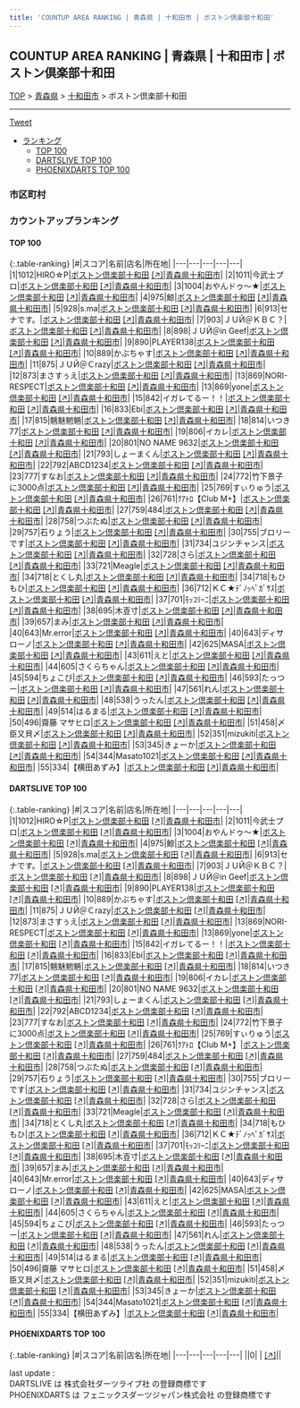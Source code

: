 ```yaml
---
title: 'COUNTUP AREA RANKING | 青森県 | 十和田市 | ボストン倶楽部十和田'
---
```

## COUNTUP AREA RANKING | 青森県 | 十和田市 | ボストン倶楽部十和田

[TOP](/darts/rank/) > [青森県](/darts/rank/青森県/) > [十和田市](/darts/rank/青森県/十和田市/) > ボストン倶楽部十和田

___

<a href="https://twitter.com/share?ref_src=twsrc%5Etfw" data-text="COUNTUP AREA RANKING | 青森県十和田市ボストン倶楽部十和田" class="twitter-share-button" data-hashtags="DARTSLIVE,PHOENIXDARTS,darts,ダーツ" data-show-count="false">Tweet</a>

* [ランキング](#カウントアップランキング)
    * [TOP 100](#top-100)
    * [DARTSLIVE TOP 100](#dartslive-top-100)
    * [PHOENIXDARTS TOP 100](#phoenixdarts-top-100)

### 市区町村

<ul>

</ul>

### カウントアップランキング

#### TOP 100



{:.table-ranking}
|#|スコア|名前|店名|所在地|
|---|---|---|---|---|
|1|1012|<span class="rank-name-dl">HIRO☆P</span>|<a href="/darts/rank/shops/875be9989c3b53310d9b047a20a7ba1e.html">ボストン倶楽部十和田</a> <a href="https://search.dartslive.com/jp/shop/875be9989c3b53310d9b047a20a7ba1e">[↗]</a>|<a href="/darts/rank/青森県/十和田市">青森県十和田市</a>|
|2|1011|<span class="rank-name-dl">今武士プロ</span>|<a href="/darts/rank/shops/875be9989c3b53310d9b047a20a7ba1e.html">ボストン倶楽部十和田</a> <a href="https://search.dartslive.com/jp/shop/875be9989c3b53310d9b047a20a7ba1e">[↗]</a>|<a href="/darts/rank/青森県/十和田市">青森県十和田市</a>|
|3|1004|<span class="rank-name-dl">おやんドゥ～★</span>|<a href="/darts/rank/shops/875be9989c3b53310d9b047a20a7ba1e.html">ボストン倶楽部十和田</a> <a href="https://search.dartslive.com/jp/shop/875be9989c3b53310d9b047a20a7ba1e">[↗]</a>|<a href="/darts/rank/青森県/十和田市">青森県十和田市</a>|
|4|975|<span class="rank-name-dl">鯨</span>|<a href="/darts/rank/shops/875be9989c3b53310d9b047a20a7ba1e.html">ボストン倶楽部十和田</a> <a href="https://search.dartslive.com/jp/shop/875be9989c3b53310d9b047a20a7ba1e">[↗]</a>|<a href="/darts/rank/青森県/十和田市">青森県十和田市</a>|
|5|928|<span class="rank-name-dl">s.ma</span>|<a href="/darts/rank/shops/875be9989c3b53310d9b047a20a7ba1e.html">ボストン倶楽部十和田</a> <a href="https://search.dartslive.com/jp/shop/875be9989c3b53310d9b047a20a7ba1e">[↗]</a>|<a href="/darts/rank/青森県/十和田市">青森県十和田市</a>|
|6|913|<span class="rank-name-dl">セナです。</span>|<a href="/darts/rank/shops/875be9989c3b53310d9b047a20a7ba1e.html">ボストン倶楽部十和田</a> <a href="https://search.dartslive.com/jp/shop/875be9989c3b53310d9b047a20a7ba1e">[↗]</a>|<a href="/darts/rank/青森県/十和田市">青森県十和田市</a>|
|7|903|<span class="rank-name-dl">ＪＵЙ＠ＫＢＣ？</span>|<a href="/darts/rank/shops/875be9989c3b53310d9b047a20a7ba1e.html">ボストン倶楽部十和田</a> <a href="https://search.dartslive.com/jp/shop/875be9989c3b53310d9b047a20a7ba1e">[↗]</a>|<a href="/darts/rank/青森県/十和田市">青森県十和田市</a>|
|8|898|<span class="rank-name-dl">ＪＵЙ＠in Geef</span>|<a href="/darts/rank/shops/875be9989c3b53310d9b047a20a7ba1e.html">ボストン倶楽部十和田</a> <a href="https://search.dartslive.com/jp/shop/875be9989c3b53310d9b047a20a7ba1e">[↗]</a>|<a href="/darts/rank/青森県/十和田市">青森県十和田市</a>|
|9|890|<span class="rank-name-dl">PLAYER138</span>|<a href="/darts/rank/shops/875be9989c3b53310d9b047a20a7ba1e.html">ボストン倶楽部十和田</a> <a href="https://search.dartslive.com/jp/shop/875be9989c3b53310d9b047a20a7ba1e">[↗]</a>|<a href="/darts/rank/青森県/十和田市">青森県十和田市</a>|
|10|889|<span class="rank-name-dl">かぶちゃす</span>|<a href="/darts/rank/shops/875be9989c3b53310d9b047a20a7ba1e.html">ボストン倶楽部十和田</a> <a href="https://search.dartslive.com/jp/shop/875be9989c3b53310d9b047a20a7ba1e">[↗]</a>|<a href="/darts/rank/青森県/十和田市">青森県十和田市</a>|
|11|875|<span class="rank-name-dl">ＪＵЙ＠Ｃrazy</span>|<a href="/darts/rank/shops/875be9989c3b53310d9b047a20a7ba1e.html">ボストン倶楽部十和田</a> <a href="https://search.dartslive.com/jp/shop/875be9989c3b53310d9b047a20a7ba1e">[↗]</a>|<a href="/darts/rank/青森県/十和田市">青森県十和田市</a>|
|12|873|<span class="rank-name-dl">まさすぅえ</span>|<a href="/darts/rank/shops/875be9989c3b53310d9b047a20a7ba1e.html">ボストン倶楽部十和田</a> <a href="https://search.dartslive.com/jp/shop/875be9989c3b53310d9b047a20a7ba1e">[↗]</a>|<a href="/darts/rank/青森県/十和田市">青森県十和田市</a>|
|13|869|<span class="rank-name-dl">NORI-RESPECT</span>|<a href="/darts/rank/shops/875be9989c3b53310d9b047a20a7ba1e.html">ボストン倶楽部十和田</a> <a href="https://search.dartslive.com/jp/shop/875be9989c3b53310d9b047a20a7ba1e">[↗]</a>|<a href="/darts/rank/青森県/十和田市">青森県十和田市</a>|
|13|869|<span class="rank-name-dl">yone</span>|<a href="/darts/rank/shops/875be9989c3b53310d9b047a20a7ba1e.html">ボストン倶楽部十和田</a> <a href="https://search.dartslive.com/jp/shop/875be9989c3b53310d9b047a20a7ba1e">[↗]</a>|<a href="/darts/rank/青森県/十和田市">青森県十和田市</a>|
|15|842|<span class="rank-name-dl">イガレてるー！！</span>|<a href="/darts/rank/shops/875be9989c3b53310d9b047a20a7ba1e.html">ボストン倶楽部十和田</a> <a href="https://search.dartslive.com/jp/shop/875be9989c3b53310d9b047a20a7ba1e">[↗]</a>|<a href="/darts/rank/青森県/十和田市">青森県十和田市</a>|
|16|833|<span class="rank-name-dl">Ebi</span>|<a href="/darts/rank/shops/875be9989c3b53310d9b047a20a7ba1e.html">ボストン倶楽部十和田</a> <a href="https://search.dartslive.com/jp/shop/875be9989c3b53310d9b047a20a7ba1e">[↗]</a>|<a href="/darts/rank/青森県/十和田市">青森県十和田市</a>|
|17|815|<span class="rank-name-dl">魑魅魍魎</span>|<a href="/darts/rank/shops/875be9989c3b53310d9b047a20a7ba1e.html">ボストン倶楽部十和田</a> <a href="https://search.dartslive.com/jp/shop/875be9989c3b53310d9b047a20a7ba1e">[↗]</a>|<a href="/darts/rank/青森県/十和田市">青森県十和田市</a>|
|18|814|<span class="rank-name-dl">いつき77</span>|<a href="/darts/rank/shops/875be9989c3b53310d9b047a20a7ba1e.html">ボストン倶楽部十和田</a> <a href="https://search.dartslive.com/jp/shop/875be9989c3b53310d9b047a20a7ba1e">[↗]</a>|<a href="/darts/rank/青森県/十和田市">青森県十和田市</a>|
|19|806|<span class="rank-name-dl">イカレ</span>|<a href="/darts/rank/shops/875be9989c3b53310d9b047a20a7ba1e.html">ボストン倶楽部十和田</a> <a href="https://search.dartslive.com/jp/shop/875be9989c3b53310d9b047a20a7ba1e">[↗]</a>|<a href="/darts/rank/青森県/十和田市">青森県十和田市</a>|
|20|801|<span class="rank-name-dl">NO NAME 9632</span>|<a href="/darts/rank/shops/875be9989c3b53310d9b047a20a7ba1e.html">ボストン倶楽部十和田</a> <a href="https://search.dartslive.com/jp/shop/875be9989c3b53310d9b047a20a7ba1e">[↗]</a>|<a href="/darts/rank/青森県/十和田市">青森県十和田市</a>|
|21|793|<span class="rank-name-dl">しょーまくん</span>|<a href="/darts/rank/shops/875be9989c3b53310d9b047a20a7ba1e.html">ボストン倶楽部十和田</a> <a href="https://search.dartslive.com/jp/shop/875be9989c3b53310d9b047a20a7ba1e">[↗]</a>|<a href="/darts/rank/青森県/十和田市">青森県十和田市</a>|
|22|792|<span class="rank-name-dl">ABCD1234</span>|<a href="/darts/rank/shops/875be9989c3b53310d9b047a20a7ba1e.html">ボストン倶楽部十和田</a> <a href="https://search.dartslive.com/jp/shop/875be9989c3b53310d9b047a20a7ba1e">[↗]</a>|<a href="/darts/rank/青森県/十和田市">青森県十和田市</a>|
|23|777|<span class="rank-name-dl">すなお</span>|<a href="/darts/rank/shops/875be9989c3b53310d9b047a20a7ba1e.html">ボストン倶楽部十和田</a> <a href="https://search.dartslive.com/jp/shop/875be9989c3b53310d9b047a20a7ba1e">[↗]</a>|<a href="/darts/rank/青森県/十和田市">青森県十和田市</a>|
|24|772|<span class="rank-name-dl">竹下景子に3000点</span>|<a href="/darts/rank/shops/875be9989c3b53310d9b047a20a7ba1e.html">ボストン倶楽部十和田</a> <a href="https://search.dartslive.com/jp/shop/875be9989c3b53310d9b047a20a7ba1e">[↗]</a>|<a href="/darts/rank/青森県/十和田市">青森県十和田市</a>|
|25|769|<span class="rank-name-dl">すぃりゅう</span>|<a href="/darts/rank/shops/875be9989c3b53310d9b047a20a7ba1e.html">ボストン倶楽部十和田</a> <a href="https://search.dartslive.com/jp/shop/875be9989c3b53310d9b047a20a7ba1e">[↗]</a>|<a href="/darts/rank/青森県/十和田市">青森県十和田市</a>|
|26|761|<span class="rank-name-dl">ｸｱﾄﾛ【Club M+】</span>|<a href="/darts/rank/shops/875be9989c3b53310d9b047a20a7ba1e.html">ボストン倶楽部十和田</a> <a href="https://search.dartslive.com/jp/shop/875be9989c3b53310d9b047a20a7ba1e">[↗]</a>|<a href="/darts/rank/青森県/十和田市">青森県十和田市</a>|
|27|759|<span class="rank-name-dl">484</span>|<a href="/darts/rank/shops/875be9989c3b53310d9b047a20a7ba1e.html">ボストン倶楽部十和田</a> <a href="https://search.dartslive.com/jp/shop/875be9989c3b53310d9b047a20a7ba1e">[↗]</a>|<a href="/darts/rank/青森県/十和田市">青森県十和田市</a>|
|28|758|<span class="rank-name-dl">つぶたぬ</span>|<a href="/darts/rank/shops/875be9989c3b53310d9b047a20a7ba1e.html">ボストン倶楽部十和田</a> <a href="https://search.dartslive.com/jp/shop/875be9989c3b53310d9b047a20a7ba1e">[↗]</a>|<a href="/darts/rank/青森県/十和田市">青森県十和田市</a>|
|29|757|<span class="rank-name-dl">石りょう</span>|<a href="/darts/rank/shops/875be9989c3b53310d9b047a20a7ba1e.html">ボストン倶楽部十和田</a> <a href="https://search.dartslive.com/jp/shop/875be9989c3b53310d9b047a20a7ba1e">[↗]</a>|<a href="/darts/rank/青森県/十和田市">青森県十和田市</a>|
|30|755|<span class="rank-name-dl">ブロリーです</span>|<a href="/darts/rank/shops/875be9989c3b53310d9b047a20a7ba1e.html">ボストン倶楽部十和田</a> <a href="https://search.dartslive.com/jp/shop/875be9989c3b53310d9b047a20a7ba1e">[↗]</a>|<a href="/darts/rank/青森県/十和田市">青森県十和田市</a>|
|31|734|<span class="rank-name-dl">ユジンチャンス</span>|<a href="/darts/rank/shops/875be9989c3b53310d9b047a20a7ba1e.html">ボストン倶楽部十和田</a> <a href="https://search.dartslive.com/jp/shop/875be9989c3b53310d9b047a20a7ba1e">[↗]</a>|<a href="/darts/rank/青森県/十和田市">青森県十和田市</a>|
|32|728|<span class="rank-name-dl">さら</span>|<a href="/darts/rank/shops/875be9989c3b53310d9b047a20a7ba1e.html">ボストン倶楽部十和田</a> <a href="https://search.dartslive.com/jp/shop/875be9989c3b53310d9b047a20a7ba1e">[↗]</a>|<a href="/darts/rank/青森県/十和田市">青森県十和田市</a>|
|33|721|<span class="rank-name-dl">Meagle</span>|<a href="/darts/rank/shops/875be9989c3b53310d9b047a20a7ba1e.html">ボストン倶楽部十和田</a> <a href="https://search.dartslive.com/jp/shop/875be9989c3b53310d9b047a20a7ba1e">[↗]</a>|<a href="/darts/rank/青森県/十和田市">青森県十和田市</a>|
|34|718|<span class="rank-name-dl">とくし丸</span>|<a href="/darts/rank/shops/875be9989c3b53310d9b047a20a7ba1e.html">ボストン倶楽部十和田</a> <a href="https://search.dartslive.com/jp/shop/875be9989c3b53310d9b047a20a7ba1e">[↗]</a>|<a href="/darts/rank/青森県/十和田市">青森県十和田市</a>|
|34|718|<span class="rank-name-dl">もひもひ</span>|<a href="/darts/rank/shops/875be9989c3b53310d9b047a20a7ba1e.html">ボストン倶楽部十和田</a> <a href="https://search.dartslive.com/jp/shop/875be9989c3b53310d9b047a20a7ba1e">[↗]</a>|<a href="/darts/rank/青森県/十和田市">青森県十和田市</a>|
|36|712|<span class="rank-name-dl">ＫＣ★ﾃﾞﾉｯﾍﾟｶﾞｻｽ</span>|<a href="/darts/rank/shops/875be9989c3b53310d9b047a20a7ba1e.html">ボストン倶楽部十和田</a> <a href="https://search.dartslive.com/jp/shop/875be9989c3b53310d9b047a20a7ba1e">[↗]</a>|<a href="/darts/rank/青森県/十和田市">青森県十和田市</a>|
|37|701|<span class="rank-name-dl">ﾓｯｺﾘｰﾆ</span>|<a href="/darts/rank/shops/875be9989c3b53310d9b047a20a7ba1e.html">ボストン倶楽部十和田</a> <a href="https://search.dartslive.com/jp/shop/875be9989c3b53310d9b047a20a7ba1e">[↗]</a>|<a href="/darts/rank/青森県/十和田市">青森県十和田市</a>|
|38|695|<span class="rank-name-dl">木壴寸</span>|<a href="/darts/rank/shops/875be9989c3b53310d9b047a20a7ba1e.html">ボストン倶楽部十和田</a> <a href="https://search.dartslive.com/jp/shop/875be9989c3b53310d9b047a20a7ba1e">[↗]</a>|<a href="/darts/rank/青森県/十和田市">青森県十和田市</a>|
|39|657|<span class="rank-name-dl">まみ</span>|<a href="/darts/rank/shops/875be9989c3b53310d9b047a20a7ba1e.html">ボストン倶楽部十和田</a> <a href="https://search.dartslive.com/jp/shop/875be9989c3b53310d9b047a20a7ba1e">[↗]</a>|<a href="/darts/rank/青森県/十和田市">青森県十和田市</a>|
|40|643|<span class="rank-name-dl">Mr.error</span>|<a href="/darts/rank/shops/875be9989c3b53310d9b047a20a7ba1e.html">ボストン倶楽部十和田</a> <a href="https://search.dartslive.com/jp/shop/875be9989c3b53310d9b047a20a7ba1e">[↗]</a>|<a href="/darts/rank/青森県/十和田市">青森県十和田市</a>|
|40|643|<span class="rank-name-dl">ディサローノ</span>|<a href="/darts/rank/shops/875be9989c3b53310d9b047a20a7ba1e.html">ボストン倶楽部十和田</a> <a href="https://search.dartslive.com/jp/shop/875be9989c3b53310d9b047a20a7ba1e">[↗]</a>|<a href="/darts/rank/青森県/十和田市">青森県十和田市</a>|
|42|625|<span class="rank-name-dl">MASA</span>|<a href="/darts/rank/shops/875be9989c3b53310d9b047a20a7ba1e.html">ボストン倶楽部十和田</a> <a href="https://search.dartslive.com/jp/shop/875be9989c3b53310d9b047a20a7ba1e">[↗]</a>|<a href="/darts/rank/青森県/十和田市">青森県十和田市</a>|
|43|611|<span class="rank-name-dl">えと</span>|<a href="/darts/rank/shops/875be9989c3b53310d9b047a20a7ba1e.html">ボストン倶楽部十和田</a> <a href="https://search.dartslive.com/jp/shop/875be9989c3b53310d9b047a20a7ba1e">[↗]</a>|<a href="/darts/rank/青森県/十和田市">青森県十和田市</a>|
|44|605|<span class="rank-name-dl">さくらちゃん</span>|<a href="/darts/rank/shops/875be9989c3b53310d9b047a20a7ba1e.html">ボストン倶楽部十和田</a> <a href="https://search.dartslive.com/jp/shop/875be9989c3b53310d9b047a20a7ba1e">[↗]</a>|<a href="/darts/rank/青森県/十和田市">青森県十和田市</a>|
|45|594|<span class="rank-name-dl">ちょこび</span>|<a href="/darts/rank/shops/875be9989c3b53310d9b047a20a7ba1e.html">ボストン倶楽部十和田</a> <a href="https://search.dartslive.com/jp/shop/875be9989c3b53310d9b047a20a7ba1e">[↗]</a>|<a href="/darts/rank/青森県/十和田市">青森県十和田市</a>|
|46|593|<span class="rank-name-dl">たっつー</span>|<a href="/darts/rank/shops/875be9989c3b53310d9b047a20a7ba1e.html">ボストン倶楽部十和田</a> <a href="https://search.dartslive.com/jp/shop/875be9989c3b53310d9b047a20a7ba1e">[↗]</a>|<a href="/darts/rank/青森県/十和田市">青森県十和田市</a>|
|47|561|<span class="rank-name-dl">れん</span>|<a href="/darts/rank/shops/875be9989c3b53310d9b047a20a7ba1e.html">ボストン倶楽部十和田</a> <a href="https://search.dartslive.com/jp/shop/875be9989c3b53310d9b047a20a7ba1e">[↗]</a>|<a href="/darts/rank/青森県/十和田市">青森県十和田市</a>|
|48|538|<span class="rank-name-dl">うったん</span>|<a href="/darts/rank/shops/875be9989c3b53310d9b047a20a7ba1e.html">ボストン倶楽部十和田</a> <a href="https://search.dartslive.com/jp/shop/875be9989c3b53310d9b047a20a7ba1e">[↗]</a>|<a href="/darts/rank/青森県/十和田市">青森県十和田市</a>|
|49|514|<span class="rank-name-dl">はるまる</span>|<a href="/darts/rank/shops/875be9989c3b53310d9b047a20a7ba1e.html">ボストン倶楽部十和田</a> <a href="https://search.dartslive.com/jp/shop/875be9989c3b53310d9b047a20a7ba1e">[↗]</a>|<a href="/darts/rank/青森県/十和田市">青森県十和田市</a>|
|50|496|<span class="rank-name-dl">齋藤 マサヒロ</span>|<a href="/darts/rank/shops/875be9989c3b53310d9b047a20a7ba1e.html">ボストン倶楽部十和田</a> <a href="https://search.dartslive.com/jp/shop/875be9989c3b53310d9b047a20a7ba1e">[↗]</a>|<a href="/darts/rank/青森県/十和田市">青森県十和田市</a>|
|51|458|<span class="rank-name-dl">〆臣又貝〆</span>|<a href="/darts/rank/shops/875be9989c3b53310d9b047a20a7ba1e.html">ボストン倶楽部十和田</a> <a href="https://search.dartslive.com/jp/shop/875be9989c3b53310d9b047a20a7ba1e">[↗]</a>|<a href="/darts/rank/青森県/十和田市">青森県十和田市</a>|
|52|351|<span class="rank-name-dl">mizukiti</span>|<a href="/darts/rank/shops/875be9989c3b53310d9b047a20a7ba1e.html">ボストン倶楽部十和田</a> <a href="https://search.dartslive.com/jp/shop/875be9989c3b53310d9b047a20a7ba1e">[↗]</a>|<a href="/darts/rank/青森県/十和田市">青森県十和田市</a>|
|53|345|<span class="rank-name-dl">きょーか</span>|<a href="/darts/rank/shops/875be9989c3b53310d9b047a20a7ba1e.html">ボストン倶楽部十和田</a> <a href="https://search.dartslive.com/jp/shop/875be9989c3b53310d9b047a20a7ba1e">[↗]</a>|<a href="/darts/rank/青森県/十和田市">青森県十和田市</a>|
|54|344|<span class="rank-name-dl">Masato1021</span>|<a href="/darts/rank/shops/875be9989c3b53310d9b047a20a7ba1e.html">ボストン倶楽部十和田</a> <a href="https://search.dartslive.com/jp/shop/875be9989c3b53310d9b047a20a7ba1e">[↗]</a>|<a href="/darts/rank/青森県/十和田市">青森県十和田市</a>|
|55|334|<span class="rank-name-dl">【横田あずみ】</span>|<a href="/darts/rank/shops/875be9989c3b53310d9b047a20a7ba1e.html">ボストン倶楽部十和田</a> <a href="https://search.dartslive.com/jp/shop/875be9989c3b53310d9b047a20a7ba1e">[↗]</a>|<a href="/darts/rank/青森県/十和田市">青森県十和田市</a>|


#### DARTSLIVE TOP 100



{:.table-ranking}
|#|スコア|名前|店名|所在地|
|---|---|---|---|---|
|1|1012|<span class="rank-name-dl">HIRO☆P</span>|<a href="/darts/rank/shops/875be9989c3b53310d9b047a20a7ba1e.html">ボストン倶楽部十和田</a> <a href="https://search.dartslive.com/jp/shop/875be9989c3b53310d9b047a20a7ba1e">[↗]</a>|<a href="/darts/rank/青森県/十和田市">青森県十和田市</a>|
|2|1011|<span class="rank-name-dl">今武士プロ</span>|<a href="/darts/rank/shops/875be9989c3b53310d9b047a20a7ba1e.html">ボストン倶楽部十和田</a> <a href="https://search.dartslive.com/jp/shop/875be9989c3b53310d9b047a20a7ba1e">[↗]</a>|<a href="/darts/rank/青森県/十和田市">青森県十和田市</a>|
|3|1004|<span class="rank-name-dl">おやんドゥ～★</span>|<a href="/darts/rank/shops/875be9989c3b53310d9b047a20a7ba1e.html">ボストン倶楽部十和田</a> <a href="https://search.dartslive.com/jp/shop/875be9989c3b53310d9b047a20a7ba1e">[↗]</a>|<a href="/darts/rank/青森県/十和田市">青森県十和田市</a>|
|4|975|<span class="rank-name-dl">鯨</span>|<a href="/darts/rank/shops/875be9989c3b53310d9b047a20a7ba1e.html">ボストン倶楽部十和田</a> <a href="https://search.dartslive.com/jp/shop/875be9989c3b53310d9b047a20a7ba1e">[↗]</a>|<a href="/darts/rank/青森県/十和田市">青森県十和田市</a>|
|5|928|<span class="rank-name-dl">s.ma</span>|<a href="/darts/rank/shops/875be9989c3b53310d9b047a20a7ba1e.html">ボストン倶楽部十和田</a> <a href="https://search.dartslive.com/jp/shop/875be9989c3b53310d9b047a20a7ba1e">[↗]</a>|<a href="/darts/rank/青森県/十和田市">青森県十和田市</a>|
|6|913|<span class="rank-name-dl">セナです。</span>|<a href="/darts/rank/shops/875be9989c3b53310d9b047a20a7ba1e.html">ボストン倶楽部十和田</a> <a href="https://search.dartslive.com/jp/shop/875be9989c3b53310d9b047a20a7ba1e">[↗]</a>|<a href="/darts/rank/青森県/十和田市">青森県十和田市</a>|
|7|903|<span class="rank-name-dl">ＪＵЙ＠ＫＢＣ？</span>|<a href="/darts/rank/shops/875be9989c3b53310d9b047a20a7ba1e.html">ボストン倶楽部十和田</a> <a href="https://search.dartslive.com/jp/shop/875be9989c3b53310d9b047a20a7ba1e">[↗]</a>|<a href="/darts/rank/青森県/十和田市">青森県十和田市</a>|
|8|898|<span class="rank-name-dl">ＪＵЙ＠in Geef</span>|<a href="/darts/rank/shops/875be9989c3b53310d9b047a20a7ba1e.html">ボストン倶楽部十和田</a> <a href="https://search.dartslive.com/jp/shop/875be9989c3b53310d9b047a20a7ba1e">[↗]</a>|<a href="/darts/rank/青森県/十和田市">青森県十和田市</a>|
|9|890|<span class="rank-name-dl">PLAYER138</span>|<a href="/darts/rank/shops/875be9989c3b53310d9b047a20a7ba1e.html">ボストン倶楽部十和田</a> <a href="https://search.dartslive.com/jp/shop/875be9989c3b53310d9b047a20a7ba1e">[↗]</a>|<a href="/darts/rank/青森県/十和田市">青森県十和田市</a>|
|10|889|<span class="rank-name-dl">かぶちゃす</span>|<a href="/darts/rank/shops/875be9989c3b53310d9b047a20a7ba1e.html">ボストン倶楽部十和田</a> <a href="https://search.dartslive.com/jp/shop/875be9989c3b53310d9b047a20a7ba1e">[↗]</a>|<a href="/darts/rank/青森県/十和田市">青森県十和田市</a>|
|11|875|<span class="rank-name-dl">ＪＵЙ＠Ｃrazy</span>|<a href="/darts/rank/shops/875be9989c3b53310d9b047a20a7ba1e.html">ボストン倶楽部十和田</a> <a href="https://search.dartslive.com/jp/shop/875be9989c3b53310d9b047a20a7ba1e">[↗]</a>|<a href="/darts/rank/青森県/十和田市">青森県十和田市</a>|
|12|873|<span class="rank-name-dl">まさすぅえ</span>|<a href="/darts/rank/shops/875be9989c3b53310d9b047a20a7ba1e.html">ボストン倶楽部十和田</a> <a href="https://search.dartslive.com/jp/shop/875be9989c3b53310d9b047a20a7ba1e">[↗]</a>|<a href="/darts/rank/青森県/十和田市">青森県十和田市</a>|
|13|869|<span class="rank-name-dl">NORI-RESPECT</span>|<a href="/darts/rank/shops/875be9989c3b53310d9b047a20a7ba1e.html">ボストン倶楽部十和田</a> <a href="https://search.dartslive.com/jp/shop/875be9989c3b53310d9b047a20a7ba1e">[↗]</a>|<a href="/darts/rank/青森県/十和田市">青森県十和田市</a>|
|13|869|<span class="rank-name-dl">yone</span>|<a href="/darts/rank/shops/875be9989c3b53310d9b047a20a7ba1e.html">ボストン倶楽部十和田</a> <a href="https://search.dartslive.com/jp/shop/875be9989c3b53310d9b047a20a7ba1e">[↗]</a>|<a href="/darts/rank/青森県/十和田市">青森県十和田市</a>|
|15|842|<span class="rank-name-dl">イガレてるー！！</span>|<a href="/darts/rank/shops/875be9989c3b53310d9b047a20a7ba1e.html">ボストン倶楽部十和田</a> <a href="https://search.dartslive.com/jp/shop/875be9989c3b53310d9b047a20a7ba1e">[↗]</a>|<a href="/darts/rank/青森県/十和田市">青森県十和田市</a>|
|16|833|<span class="rank-name-dl">Ebi</span>|<a href="/darts/rank/shops/875be9989c3b53310d9b047a20a7ba1e.html">ボストン倶楽部十和田</a> <a href="https://search.dartslive.com/jp/shop/875be9989c3b53310d9b047a20a7ba1e">[↗]</a>|<a href="/darts/rank/青森県/十和田市">青森県十和田市</a>|
|17|815|<span class="rank-name-dl">魑魅魍魎</span>|<a href="/darts/rank/shops/875be9989c3b53310d9b047a20a7ba1e.html">ボストン倶楽部十和田</a> <a href="https://search.dartslive.com/jp/shop/875be9989c3b53310d9b047a20a7ba1e">[↗]</a>|<a href="/darts/rank/青森県/十和田市">青森県十和田市</a>|
|18|814|<span class="rank-name-dl">いつき77</span>|<a href="/darts/rank/shops/875be9989c3b53310d9b047a20a7ba1e.html">ボストン倶楽部十和田</a> <a href="https://search.dartslive.com/jp/shop/875be9989c3b53310d9b047a20a7ba1e">[↗]</a>|<a href="/darts/rank/青森県/十和田市">青森県十和田市</a>|
|19|806|<span class="rank-name-dl">イカレ</span>|<a href="/darts/rank/shops/875be9989c3b53310d9b047a20a7ba1e.html">ボストン倶楽部十和田</a> <a href="https://search.dartslive.com/jp/shop/875be9989c3b53310d9b047a20a7ba1e">[↗]</a>|<a href="/darts/rank/青森県/十和田市">青森県十和田市</a>|
|20|801|<span class="rank-name-dl">NO NAME 9632</span>|<a href="/darts/rank/shops/875be9989c3b53310d9b047a20a7ba1e.html">ボストン倶楽部十和田</a> <a href="https://search.dartslive.com/jp/shop/875be9989c3b53310d9b047a20a7ba1e">[↗]</a>|<a href="/darts/rank/青森県/十和田市">青森県十和田市</a>|
|21|793|<span class="rank-name-dl">しょーまくん</span>|<a href="/darts/rank/shops/875be9989c3b53310d9b047a20a7ba1e.html">ボストン倶楽部十和田</a> <a href="https://search.dartslive.com/jp/shop/875be9989c3b53310d9b047a20a7ba1e">[↗]</a>|<a href="/darts/rank/青森県/十和田市">青森県十和田市</a>|
|22|792|<span class="rank-name-dl">ABCD1234</span>|<a href="/darts/rank/shops/875be9989c3b53310d9b047a20a7ba1e.html">ボストン倶楽部十和田</a> <a href="https://search.dartslive.com/jp/shop/875be9989c3b53310d9b047a20a7ba1e">[↗]</a>|<a href="/darts/rank/青森県/十和田市">青森県十和田市</a>|
|23|777|<span class="rank-name-dl">すなお</span>|<a href="/darts/rank/shops/875be9989c3b53310d9b047a20a7ba1e.html">ボストン倶楽部十和田</a> <a href="https://search.dartslive.com/jp/shop/875be9989c3b53310d9b047a20a7ba1e">[↗]</a>|<a href="/darts/rank/青森県/十和田市">青森県十和田市</a>|
|24|772|<span class="rank-name-dl">竹下景子に3000点</span>|<a href="/darts/rank/shops/875be9989c3b53310d9b047a20a7ba1e.html">ボストン倶楽部十和田</a> <a href="https://search.dartslive.com/jp/shop/875be9989c3b53310d9b047a20a7ba1e">[↗]</a>|<a href="/darts/rank/青森県/十和田市">青森県十和田市</a>|
|25|769|<span class="rank-name-dl">すぃりゅう</span>|<a href="/darts/rank/shops/875be9989c3b53310d9b047a20a7ba1e.html">ボストン倶楽部十和田</a> <a href="https://search.dartslive.com/jp/shop/875be9989c3b53310d9b047a20a7ba1e">[↗]</a>|<a href="/darts/rank/青森県/十和田市">青森県十和田市</a>|
|26|761|<span class="rank-name-dl">ｸｱﾄﾛ【Club M+】</span>|<a href="/darts/rank/shops/875be9989c3b53310d9b047a20a7ba1e.html">ボストン倶楽部十和田</a> <a href="https://search.dartslive.com/jp/shop/875be9989c3b53310d9b047a20a7ba1e">[↗]</a>|<a href="/darts/rank/青森県/十和田市">青森県十和田市</a>|
|27|759|<span class="rank-name-dl">484</span>|<a href="/darts/rank/shops/875be9989c3b53310d9b047a20a7ba1e.html">ボストン倶楽部十和田</a> <a href="https://search.dartslive.com/jp/shop/875be9989c3b53310d9b047a20a7ba1e">[↗]</a>|<a href="/darts/rank/青森県/十和田市">青森県十和田市</a>|
|28|758|<span class="rank-name-dl">つぶたぬ</span>|<a href="/darts/rank/shops/875be9989c3b53310d9b047a20a7ba1e.html">ボストン倶楽部十和田</a> <a href="https://search.dartslive.com/jp/shop/875be9989c3b53310d9b047a20a7ba1e">[↗]</a>|<a href="/darts/rank/青森県/十和田市">青森県十和田市</a>|
|29|757|<span class="rank-name-dl">石りょう</span>|<a href="/darts/rank/shops/875be9989c3b53310d9b047a20a7ba1e.html">ボストン倶楽部十和田</a> <a href="https://search.dartslive.com/jp/shop/875be9989c3b53310d9b047a20a7ba1e">[↗]</a>|<a href="/darts/rank/青森県/十和田市">青森県十和田市</a>|
|30|755|<span class="rank-name-dl">ブロリーです</span>|<a href="/darts/rank/shops/875be9989c3b53310d9b047a20a7ba1e.html">ボストン倶楽部十和田</a> <a href="https://search.dartslive.com/jp/shop/875be9989c3b53310d9b047a20a7ba1e">[↗]</a>|<a href="/darts/rank/青森県/十和田市">青森県十和田市</a>|
|31|734|<span class="rank-name-dl">ユジンチャンス</span>|<a href="/darts/rank/shops/875be9989c3b53310d9b047a20a7ba1e.html">ボストン倶楽部十和田</a> <a href="https://search.dartslive.com/jp/shop/875be9989c3b53310d9b047a20a7ba1e">[↗]</a>|<a href="/darts/rank/青森県/十和田市">青森県十和田市</a>|
|32|728|<span class="rank-name-dl">さら</span>|<a href="/darts/rank/shops/875be9989c3b53310d9b047a20a7ba1e.html">ボストン倶楽部十和田</a> <a href="https://search.dartslive.com/jp/shop/875be9989c3b53310d9b047a20a7ba1e">[↗]</a>|<a href="/darts/rank/青森県/十和田市">青森県十和田市</a>|
|33|721|<span class="rank-name-dl">Meagle</span>|<a href="/darts/rank/shops/875be9989c3b53310d9b047a20a7ba1e.html">ボストン倶楽部十和田</a> <a href="https://search.dartslive.com/jp/shop/875be9989c3b53310d9b047a20a7ba1e">[↗]</a>|<a href="/darts/rank/青森県/十和田市">青森県十和田市</a>|
|34|718|<span class="rank-name-dl">とくし丸</span>|<a href="/darts/rank/shops/875be9989c3b53310d9b047a20a7ba1e.html">ボストン倶楽部十和田</a> <a href="https://search.dartslive.com/jp/shop/875be9989c3b53310d9b047a20a7ba1e">[↗]</a>|<a href="/darts/rank/青森県/十和田市">青森県十和田市</a>|
|34|718|<span class="rank-name-dl">もひもひ</span>|<a href="/darts/rank/shops/875be9989c3b53310d9b047a20a7ba1e.html">ボストン倶楽部十和田</a> <a href="https://search.dartslive.com/jp/shop/875be9989c3b53310d9b047a20a7ba1e">[↗]</a>|<a href="/darts/rank/青森県/十和田市">青森県十和田市</a>|
|36|712|<span class="rank-name-dl">ＫＣ★ﾃﾞﾉｯﾍﾟｶﾞｻｽ</span>|<a href="/darts/rank/shops/875be9989c3b53310d9b047a20a7ba1e.html">ボストン倶楽部十和田</a> <a href="https://search.dartslive.com/jp/shop/875be9989c3b53310d9b047a20a7ba1e">[↗]</a>|<a href="/darts/rank/青森県/十和田市">青森県十和田市</a>|
|37|701|<span class="rank-name-dl">ﾓｯｺﾘｰﾆ</span>|<a href="/darts/rank/shops/875be9989c3b53310d9b047a20a7ba1e.html">ボストン倶楽部十和田</a> <a href="https://search.dartslive.com/jp/shop/875be9989c3b53310d9b047a20a7ba1e">[↗]</a>|<a href="/darts/rank/青森県/十和田市">青森県十和田市</a>|
|38|695|<span class="rank-name-dl">木壴寸</span>|<a href="/darts/rank/shops/875be9989c3b53310d9b047a20a7ba1e.html">ボストン倶楽部十和田</a> <a href="https://search.dartslive.com/jp/shop/875be9989c3b53310d9b047a20a7ba1e">[↗]</a>|<a href="/darts/rank/青森県/十和田市">青森県十和田市</a>|
|39|657|<span class="rank-name-dl">まみ</span>|<a href="/darts/rank/shops/875be9989c3b53310d9b047a20a7ba1e.html">ボストン倶楽部十和田</a> <a href="https://search.dartslive.com/jp/shop/875be9989c3b53310d9b047a20a7ba1e">[↗]</a>|<a href="/darts/rank/青森県/十和田市">青森県十和田市</a>|
|40|643|<span class="rank-name-dl">Mr.error</span>|<a href="/darts/rank/shops/875be9989c3b53310d9b047a20a7ba1e.html">ボストン倶楽部十和田</a> <a href="https://search.dartslive.com/jp/shop/875be9989c3b53310d9b047a20a7ba1e">[↗]</a>|<a href="/darts/rank/青森県/十和田市">青森県十和田市</a>|
|40|643|<span class="rank-name-dl">ディサローノ</span>|<a href="/darts/rank/shops/875be9989c3b53310d9b047a20a7ba1e.html">ボストン倶楽部十和田</a> <a href="https://search.dartslive.com/jp/shop/875be9989c3b53310d9b047a20a7ba1e">[↗]</a>|<a href="/darts/rank/青森県/十和田市">青森県十和田市</a>|
|42|625|<span class="rank-name-dl">MASA</span>|<a href="/darts/rank/shops/875be9989c3b53310d9b047a20a7ba1e.html">ボストン倶楽部十和田</a> <a href="https://search.dartslive.com/jp/shop/875be9989c3b53310d9b047a20a7ba1e">[↗]</a>|<a href="/darts/rank/青森県/十和田市">青森県十和田市</a>|
|43|611|<span class="rank-name-dl">えと</span>|<a href="/darts/rank/shops/875be9989c3b53310d9b047a20a7ba1e.html">ボストン倶楽部十和田</a> <a href="https://search.dartslive.com/jp/shop/875be9989c3b53310d9b047a20a7ba1e">[↗]</a>|<a href="/darts/rank/青森県/十和田市">青森県十和田市</a>|
|44|605|<span class="rank-name-dl">さくらちゃん</span>|<a href="/darts/rank/shops/875be9989c3b53310d9b047a20a7ba1e.html">ボストン倶楽部十和田</a> <a href="https://search.dartslive.com/jp/shop/875be9989c3b53310d9b047a20a7ba1e">[↗]</a>|<a href="/darts/rank/青森県/十和田市">青森県十和田市</a>|
|45|594|<span class="rank-name-dl">ちょこび</span>|<a href="/darts/rank/shops/875be9989c3b53310d9b047a20a7ba1e.html">ボストン倶楽部十和田</a> <a href="https://search.dartslive.com/jp/shop/875be9989c3b53310d9b047a20a7ba1e">[↗]</a>|<a href="/darts/rank/青森県/十和田市">青森県十和田市</a>|
|46|593|<span class="rank-name-dl">たっつー</span>|<a href="/darts/rank/shops/875be9989c3b53310d9b047a20a7ba1e.html">ボストン倶楽部十和田</a> <a href="https://search.dartslive.com/jp/shop/875be9989c3b53310d9b047a20a7ba1e">[↗]</a>|<a href="/darts/rank/青森県/十和田市">青森県十和田市</a>|
|47|561|<span class="rank-name-dl">れん</span>|<a href="/darts/rank/shops/875be9989c3b53310d9b047a20a7ba1e.html">ボストン倶楽部十和田</a> <a href="https://search.dartslive.com/jp/shop/875be9989c3b53310d9b047a20a7ba1e">[↗]</a>|<a href="/darts/rank/青森県/十和田市">青森県十和田市</a>|
|48|538|<span class="rank-name-dl">うったん</span>|<a href="/darts/rank/shops/875be9989c3b53310d9b047a20a7ba1e.html">ボストン倶楽部十和田</a> <a href="https://search.dartslive.com/jp/shop/875be9989c3b53310d9b047a20a7ba1e">[↗]</a>|<a href="/darts/rank/青森県/十和田市">青森県十和田市</a>|
|49|514|<span class="rank-name-dl">はるまる</span>|<a href="/darts/rank/shops/875be9989c3b53310d9b047a20a7ba1e.html">ボストン倶楽部十和田</a> <a href="https://search.dartslive.com/jp/shop/875be9989c3b53310d9b047a20a7ba1e">[↗]</a>|<a href="/darts/rank/青森県/十和田市">青森県十和田市</a>|
|50|496|<span class="rank-name-dl">齋藤 マサヒロ</span>|<a href="/darts/rank/shops/875be9989c3b53310d9b047a20a7ba1e.html">ボストン倶楽部十和田</a> <a href="https://search.dartslive.com/jp/shop/875be9989c3b53310d9b047a20a7ba1e">[↗]</a>|<a href="/darts/rank/青森県/十和田市">青森県十和田市</a>|
|51|458|<span class="rank-name-dl">〆臣又貝〆</span>|<a href="/darts/rank/shops/875be9989c3b53310d9b047a20a7ba1e.html">ボストン倶楽部十和田</a> <a href="https://search.dartslive.com/jp/shop/875be9989c3b53310d9b047a20a7ba1e">[↗]</a>|<a href="/darts/rank/青森県/十和田市">青森県十和田市</a>|
|52|351|<span class="rank-name-dl">mizukiti</span>|<a href="/darts/rank/shops/875be9989c3b53310d9b047a20a7ba1e.html">ボストン倶楽部十和田</a> <a href="https://search.dartslive.com/jp/shop/875be9989c3b53310d9b047a20a7ba1e">[↗]</a>|<a href="/darts/rank/青森県/十和田市">青森県十和田市</a>|
|53|345|<span class="rank-name-dl">きょーか</span>|<a href="/darts/rank/shops/875be9989c3b53310d9b047a20a7ba1e.html">ボストン倶楽部十和田</a> <a href="https://search.dartslive.com/jp/shop/875be9989c3b53310d9b047a20a7ba1e">[↗]</a>|<a href="/darts/rank/青森県/十和田市">青森県十和田市</a>|
|54|344|<span class="rank-name-dl">Masato1021</span>|<a href="/darts/rank/shops/875be9989c3b53310d9b047a20a7ba1e.html">ボストン倶楽部十和田</a> <a href="https://search.dartslive.com/jp/shop/875be9989c3b53310d9b047a20a7ba1e">[↗]</a>|<a href="/darts/rank/青森県/十和田市">青森県十和田市</a>|
|55|334|<span class="rank-name-dl">【横田あずみ】</span>|<a href="/darts/rank/shops/875be9989c3b53310d9b047a20a7ba1e.html">ボストン倶楽部十和田</a> <a href="https://search.dartslive.com/jp/shop/875be9989c3b53310d9b047a20a7ba1e">[↗]</a>|<a href="/darts/rank/青森県/十和田市">青森県十和田市</a>|


#### PHOENIXDARTS TOP 100



{:.table-ranking}
|#|スコア|名前|店名|所在地|
|---|---|---|---|---|
||0|<span class="rank-name-dl"> </span>|<a href="/darts/rank/shops/.html"></a> <a href="">[↗]</a>|<a href="/darts/rank//"></a>|


<div class="footer border-top border-gray-light mt-5 pt-3 text-right text-gray">
    last update : <span style="font-weight: italic" id="foot_last_modified"></span><br />
    DARTSLIVE は 株式会社ダーツライブ社 の登録商標です<br />
    PHOENIXDARTS は フェニックスダーツジャパン株式会社 の登録商標です<br />
</div>

<script src="https://cdnjs.cloudflare.com/ajax/libs/jquery.tablesorter/2.31.3/js/jquery.tablesorter.min.js" integrity="sha512-qzgd5cYSZcosqpzpn7zF2ZId8f/8CHmFKZ8j7mU4OUXTNRd5g+ZHBPsgKEwoqxCtdQvExE5LprwwPAgoicguNg==" crossorigin="anonymous" referrerpolicy="no-referrer"></script>
<link rel="stylesheet" href="https://cdnjs.cloudflare.com/ajax/libs/jquery.tablesorter/2.31.3/css/theme.default.min.css" integrity="sha512-wghhOJkjQX0Lh3NSWvNKeZ0ZpNn+SPVXX1Qyc9OCaogADktxrBiBdKGDoqVUOyhStvMBmJQ8ZdMHiR3wuEq8+w==" crossorigin="anonymous" referrerpolicy="no-referrer" />
<script>
$(function() {
    $(".table-ranking").tablesorter({sortList:[[0, 0]]});
    $("#foot_last_modified").text(formatDate(new Date(document.lastModified), 'yyyy-MM-dd HH:mm:ss'));
});
</script>

<script async src="https://platform.twitter.com/widgets.js" charset="utf-8"></script>